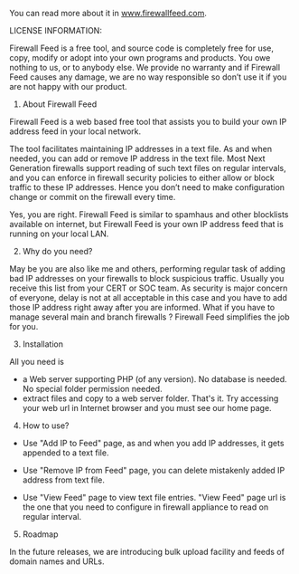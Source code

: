 You can read more about it in www.firewallfeed.com. 


LICENSE INFORMATION:

Firewall Feed is a free tool, and source code is completely free for use, copy, modify or adopt into your own programs and products. You owe nothing to us, or to anybody else.
We provide no warranty and if Firewall Feed causes any damage, we are no way responsible so don’t use it if you are not happy with our product.

1. About Firewall Feed

Firewall Feed is a web based free tool that assists you to build your own IP address feed in your local network. 

The tool facilitates maintaining IP addresses in a text file. As and when needed, you can add or remove IP address in the text file. 
Most Next Generation firewalls support reading of such text files on regular intervals, and you can enforce in firewall security policies to either allow or block traffic to these IP addresses. 
Hence you don’t need to make configuration change or commit on the firewall every time.

Yes, you are right. Firewall Feed is similar to spamhaus and other blocklists available on internet, but Firewall Feed is your own IP address feed that is running on your local LAN.


2. Why do you need?

May be you are also like me and others, performing regular task of adding bad IP addresses on your firewalls to block suspicious traffic. 
Usually you receive this list from your CERT or SOC team. As security is major concern of everyone, delay is not at all acceptable in this case and you have to add those IP address right away after you are informed. 
What if you have to manage several main and branch firewalls ? Firewall Feed simplifies the job for you.


3. Installation

All you need is 
- a Web server supporting PHP (of any version). No database is needed. No special folder permission needed.
- extract files and copy to a web server folder.
That's it. 
Try accessing your web url in Internet browser and you must see our home page.


4. How to use?

* Use "Add IP to Feed" page, as and when you add IP addresses, it gets appended to a text file.

* Use "Remove IP from Feed" page, you can delete mistakenly added IP address from text file.

* Use "View Feed" page to view text file entries. "View Feed" page url is the one that you need to configure in firewall appliance to read on regular interval.


5. Roadmap

In the future releases, we are introducing bulk upload facility and feeds of domain names and URLs.
